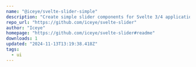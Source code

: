 ```yaml
---
name: "@iceye/svelte-slider-simple"
description: "Create simple slider components for Svelte 3/4 applications."
repo_url: "https://github.com/iceye/svelte-slider"
author: "Iceye"
homepage: "https://github.com/iceye/svelte-slider#readme"
downloads: 1
updated: "2024-11-13T13:19:38.418Z"
tags: 
  - ui
---
```

